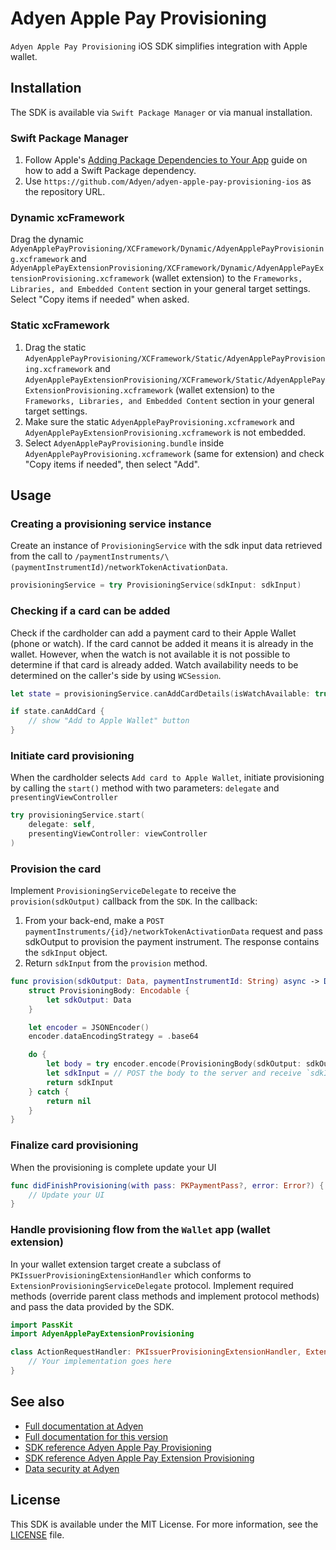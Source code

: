 # Adyen Apple Pay Provisioning

`Adyen Apple Pay Provisioning` iOS SDK simplifies integration with Apple wallet. 

## Installation

The SDK is available via `Swift Package Manager` or via manual installation.

### Swift Package Manager

1. Follow Apple's [Adding Package Dependencies to Your App](
https://developer.apple.com/documentation/xcode/adding_package_dependencies_to_your_app
) guide on how to add a Swift Package dependency.
2. Use `https://github.com/Adyen/adyen-apple-pay-provisioning-ios` as the repository URL.

### Dynamic xcFramework

Drag the dynamic `AdyenApplePayProvisioning/XCFramework/Dynamic/AdyenApplePayProvisioning.xcframework` and `AdyenApplePayExtensionProvisioning/XCFramework/Dynamic/AdyenApplePayExtensionProvisioning.xcframework` (wallet extension) to the `Frameworks, Libraries, and Embedded Content` section in your general target settings. Select "Copy items if needed" when asked.

### Static xcFramework

1. Drag the static `AdyenApplePayProvisioning/XCFramework/Static/AdyenApplePayProvisioning.xcframework` and `AdyenApplePayExtensionProvisioning/XCFramework/Static/AdyenApplePayExtensionProvisioning.xcframework` (wallet extension) to the `Frameworks, Libraries, and Embedded Content` section in your general target settings.
2. Make sure the static `AdyenApplePayProvisioning.xcframework` and `AdyenApplePayExtensionProvisioning.xcframework` is not embedded.
3. Select `AdyenApplePayProvisioning.bundle` inside `AdyenApplePayProvisioning.xcframework` (same for extension) and check "Copy items if needed", then select "Add".

## Usage

### Creating a provisioning service instance

Create an instance of `ProvisioningService` with the sdk input data retrieved from the call to `/paymentInstruments/\(paymentInstrumentId)/networkTokenActivationData`.
```swift
provisioningService = try ProvisioningService(sdkInput: sdkInput)

```

### Checking if a card can be added

Check if the cardholder can add a payment card to their Apple Wallet (phone or watch). If the card cannot be added it means it is already in the wallet. However, when the watch is not available it is not possible to determine if that card is already added. Watch availability needs to be determined on the caller's side by using `WCSession`.
```swift
let state = provisioningService.canAddCardDetails(isWatchAvailable: true)

if state.canAddCard {
    // show "Add to Apple Wallet" button
}
```

### Initiate card provisioning

When the cardholder selects `Add card to Apple Wallet`, initiate provisioning by calling the `start()` method with two parameters: `delegate` and `presentingViewController`
```swift
try provisioningService.start(
    delegate: self,
    presentingViewController: viewController
)
```

### Provision the card

Implement `ProvisioningServiceDelegate` to receive the `provision(sdkOutput)` callback from the `SDK`. In the callback:

1. From your back-end, make a `POST` `paymentInstruments/{id}/networkTokenActivationData` request and pass sdkOutput to provision the payment instrument. The response contains the `sdkInput` object.
2. Return `sdkInput` from the `provision` method.

```swift
func provision(sdkOutput: Data, paymentInstrumentId: String) async -> Data? {
    struct ProvisioningBody: Encodable {
        let sdkOutput: Data
    }

    let encoder = JSONEncoder()
    encoder.dataEncodingStrategy = .base64

    do {
        let body = try encoder.encode(ProvisioningBody(sdkOutput: sdkOutput))
        let sdkInput = // POST the body to the server and receive `sdkInput` back
        return sdkInput
    } catch {
        return nil
    }
}
```

### Finalize card provisioning

When the provisioning is complete update your UI
```swift
func didFinishProvisioning(with pass: PKPaymentPass?, error: Error?) {
    // Update your UI
}
```

### Handle provisioning flow from the `Wallet` app (wallet extension)

In your wallet extension target create a subclass of `PKIssuerProvisioningExtensionHandler` which conforms to `ExtensionProvisioningServiceDelegate` protocol. Implement required methods (override parent class methods and implement protocol methods) and pass the data provided by the SDK.
```swift
import PassKit
import AdyenApplePayExtensionProvisioning

class ActionRequestHandler: PKIssuerProvisioningExtensionHandler, ExtensionProvisioningServiceDelegate {
    // Your implementation goes here
}
```

## See also

 * [Full documentation at Adyen](https://docs.adyen.com/issuing/digital-wallets/apple-pay-provisioning/)
 * [Full documentation for this version](https://adyen.github.io/adyen-apple-pay-provisioning-ios/2.0.0/Api)
 * [SDK reference Adyen Apple Pay Provisioning](https://adyen.github.io/adyen-apple-pay-provisioning-ios/2.0.0/AdyenApplePayProvisioning/documentation/adyenapplepayprovisioning/)
 * [SDK reference Adyen Apple Pay Extension Provisioning](https://adyen.github.io/adyen-apple-pay-provisioning-ios/2.0.0/AdyenApplePayExtensionProvisioning/documentation/adyenapplepayextensionprovisioning/)
 * [Data security at Adyen](https://docs.adyen.com/development-resources/adyen-data-security)

## License

This SDK is available under the MIT License. For more information, see the [LICENSE](https://github.com/Adyen/adyen-apple-pay-provisioning-ios/blob/main/LICENSE) file.
